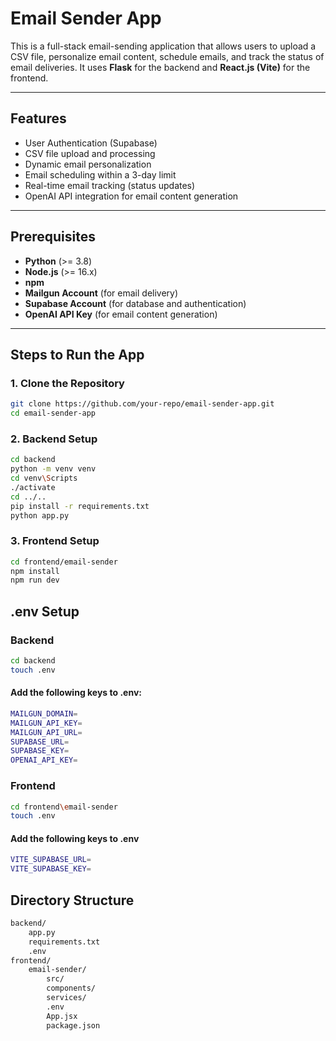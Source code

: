 # Email Sender App

This is a full-stack email-sending application that allows users to upload a CSV file, personalize email content, schedule emails, and track the status of email deliveries. It uses **Flask** for the backend and **React.js (Vite)** for the frontend.

---

## Features
- User Authentication (Supabase)
- CSV file upload and processing
- Dynamic email personalization
- Email scheduling within a 3-day limit
- Real-time email tracking (status updates)
- OpenAI API integration for email content generation

---

## Prerequisites

- **Python** (>= 3.8)
- **Node.js** (>= 16.x)
- **npm**
- **Mailgun Account** (for email delivery)
- **Supabase Account** (for database and authentication)
- **OpenAI API Key** (for email content generation)

---

## Steps to Run the App

### 1. Clone the Repository
```bash
git clone https://github.com/your-repo/email-sender-app.git
cd email-sender-app
```

### 2. Backend Setup
```bash
cd backend
python -m venv venv
cd venv\Scripts
./activate
cd ../..
pip install -r requirements.txt
python app.py
```

### 3. Frontend Setup
```bash
cd frontend/email-sender
npm install
npm run dev
```

## .env Setup

### Backend
```bash
cd backend
touch .env
```

#### Add the following keys to .env:
```bash
MAILGUN_DOMAIN=
MAILGUN_API_KEY=
MAILGUN_API_URL=
SUPABASE_URL=
SUPABASE_KEY=
OPENAI_API_KEY=
```
### Frontend
``` bash
cd frontend\email-sender
touch .env
```
#### Add the following keys to .env
``` bash
VITE_SUPABASE_URL=
VITE_SUPABASE_KEY=
```


## Directory Structure
``` bash
backend/
    app.py
    requirements.txt
    .env
frontend/
    email-sender/
        src/
        components/
        services/
        .env
        App.jsx
        package.json
```

